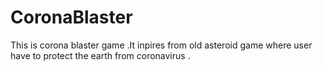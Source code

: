 # CoronaBlaster
This is corona blaster game .It inpires from old asteroid game where user have to protect the earth from coronavirus .
